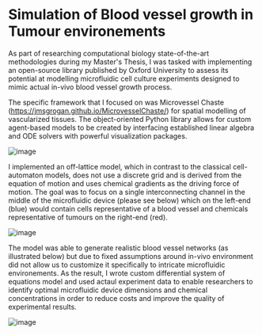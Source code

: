 # Simulation of Blood vessel growth in Tumour environements
As part of researching computational biology state-of-the-art methodologies during my Master's Thesis, I was tasked with implementing an open-source library published by Oxford University to assess its potential at modelling microfluidic cell culture experiments designed to mimic actual in-vivo blood vessel growth process.

The specific framework that I focused on was Microvessel Chaste (https://jmsgrogan.github.io/MicrovesselChaste/) for spatial modelling of vascularized tissues. The object-oriented Python library allows for custom agent-based models to be created by interfacing established linear algebra and ODE solvers with powerful visualization packages. 

![image](https://user-images.githubusercontent.com/26292532/119268967-45437e00-bbc3-11eb-9e31-78975cbcbea6.png)

I implemented an off-lattice model, which in contrast to the classical cell-automaton models, does not use a discrete grid and is derived from the equation of motion and uses chemical gradients as the driving force of motion. The goal was to focus on a single interconnecting channel in the middle of the microfluidic device (please see below) which on the left-end (blue) would contain cells representative of a blood vessel and chemicals representative of tumours on the right-end (red).

![image](https://user-images.githubusercontent.com/26292532/119289760-2e2f7b00-bc19-11eb-82a9-f11bd608befb.png)

The model was able to generate realistic blood vessel networks (as illustrated below) but due to fixed assumptions around in-vivo environment did not allow us to customize it specifically to intricate microfluidic environements. As the result, I wrote custom differential system of equations model and used actaul experiment data to enable researchers to identify optimal microfluidic device dimensions and chemical concentrations in order to reduce costs and improve the quality of experimental results.

![image](https://user-images.githubusercontent.com/26292532/119268974-52606d00-bbc3-11eb-8f9a-74629cae8df8.png)
